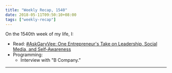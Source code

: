 ```yaml
---
title: "Weekly Recap, 1540"
date: 2018-05-11T09:50:10+08:00
tags: ["weekly-recap"]
---
```


On the 1540th week of my life, I:


- Read: [#AskGaryVee: One Entrepreneur's Take on Leadership, Social Media, and Self-Awareness](https://www.amazon.com/AskGaryVee-Entrepreneurs-Leadership-Social-Self-Awareness/dp/0062273124)
- Programming:
  - Interview with "B Company."

---
